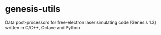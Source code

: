 genesis-utils
=============

Data post-processors for free-electron laser simulating code (Genesis 1.3) written in C/C++, Octave and Python